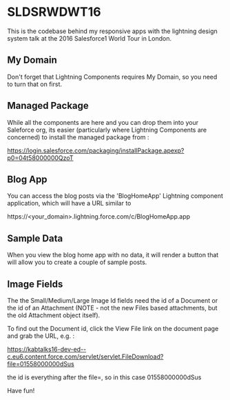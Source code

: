 # SLDSRWDWT16

This is the codebase behind my responsive apps with the lightning design system talk at the 2016 Salesforce1 World Tour in London.

## My Domain
Don't forget that Lightning Components requires My Domain, so you need to turn that on first.

## Managed Package
While all the components are here and you can drop them into your Saleforce org, its easier (particularly where Lightning Components are concerned) to install the managed package from :

https://login.salesforce.com/packaging/installPackage.apexp?p0=04t58000000QzoT

## Blog App
You can access the blog posts via the 'BlogHomeApp' Lightning component application, which will have a URL similar to

https://<your_domain>.lightning.force.com/c/BlogHomeApp.app

## Sample Data

When you view the blog home app with no data, it will render a button that will allow you to create a couple of sample posts.

## Image Fields
The the Small/Medium/Large Image Id fields need the id of a Document or the id of an Attachment (NOTE - not the new Files based attachments, but the old Attachment object itself).  

To find out the Document id, click the View File link on the document page and grab the URL, e.g. :

https://kabtalks16-dev-ed--c.eu6.content.force.com/servlet/servlet.FileDownload?file=01558000000dSus

the id is everything after the file=, so in this case 01558000000dSus



Have fun!
